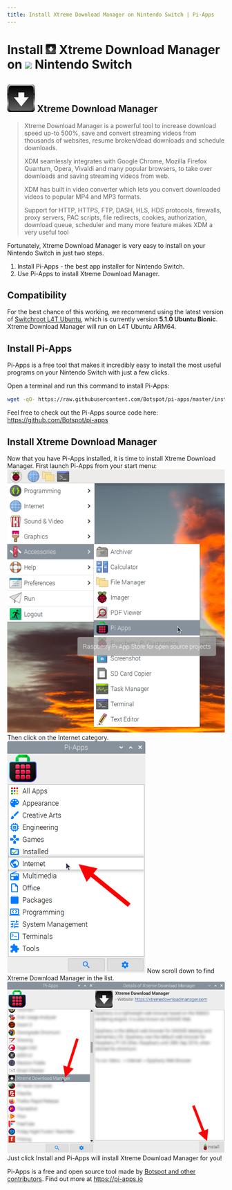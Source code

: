 ```yaml
---
title: Install Xtreme Download Manager on Nintendo Switch | Pi-Apps
---
```

<div class="simple-install-content content">

# Install <img src="/img/app-icons/Xtreme Download Manager/icon-64.png" height=24> Xtreme Download Manager on <img src=https://switchroot.org/logo.png height=24> Nintendo Switch

## <img src="/img/app-icons/Xtreme Download Manager/icon-64.png"> Xtreme Download Manager
> Xtreme Download Manager is a powerful tool to increase download speed up-to 500%, save and convert streaming videos from thousands of websites, resume broken/dead downloads and schedule downloads.
> 
> XDM seamlessly integrates with Google Chrome, Mozilla Firefox Quantum, Opera, Vivaldi and many popular browsers, to take over downloads and saving streaming videos from web.
> 
> XDM has built in video converter which lets you convert downloaded videos to popular MP4 and MP3 formats.
> 
> Support for HTTP, HTTPS, FTP, DASH, HLS, HDS protocols, firewalls, proxy servers, PAC scripts, file redirects, cookies, authorization, download queue, scheduler and many more feature makes XDM a very useful tool

Fortunately, Xtreme Download Manager is very easy to install on your Nintendo Switch in just two steps.
1. Install Pi-Apps - the best app installer for Nintendo Switch.
2. Use Pi-Apps to install Xtreme Download Manager.
</div>
<div class="simple-install-content content">

## Compatibility
For the best chance of this working, we recommend using the latest version of [Switchroot L4T Ubuntu](https://wiki.switchroot.org/en/Linux/Ubuntu-Install-Guide), which is currently version **5.1.0 Ubuntu Bionic**.
Xtreme Download Manager will run on L4T Ubuntu ARM64.
</div>
<div class="simple-install-content content">

## Install Pi-Apps

Pi-Apps is a free tool that makes it incredibly easy to install the most useful programs on your Nintendo Switch with just a few clicks.

Open a terminal and run this command to install Pi-Apps:
```bash
wget -qO- https://raw.githubusercontent.com/Botspot/pi-apps/master/install | bash
```
Feel free to check out the Pi-Apps source code here: https://github.com/Botspot/pi-apps
</div>
<div class="simple-install-content content">

## Install Xtreme Download Manager

Now that you have Pi-Apps installed, it is time to install Xtreme Download Manager.
First launch Pi-Apps from your start menu:
<img src="/img/start-menu.png">
Then click on the Internet category.
<img src="/img/category-selections/Internet.png">
Now scroll down to find Xtreme Download Manager in the list.
<img src="/img/app-icons/Xtreme Download Manager/app-selection.png">
Just click Install and Pi-Apps will install Xtreme Download Manager for you!
</div>
<div class="simple-install-content content">

Pi-Apps is a free and open source tool made by [Botspot and other contributors](/about/#contributors). Find out more at https://pi-apps.io
</div>
